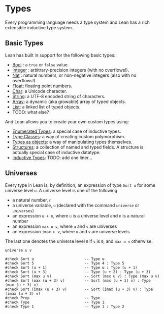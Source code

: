 # Types

Every programming language needs a type system and
Lean has a rich extensible inductive type system.

## Basic Types

Lean has built in support for the following basic types:

- [Bool](bool.md) : a `true` or `false` value.
- [Integer](integers.md) : arbitrary-precision integers (with no overflows!).
- [Nat](integers.md) : natural numbers, or non-negative integers (also with no overflows!).
- [Float](float.md): floating point numbers.
- [Char](char.md): a Unicode character.
- [String](string.md): a UTF-8 encoded string of characters.
- [Array](array.md): a dynamic (aka growable) array of typed objects.
- [List](list.md): a linked list of typed objects.
- TODO: what else?

And Lean allows you to create your own custom types using:
- [Enumerated Types](enum.md): a special case of inductive types.
- [Type Classes](typeclasses.md): a way of creating custom polymorphism.
- [Types as objects](typeobjs.md): a way of manipulating types themselves.
- [Structures](struct.md): a collection of named and typed fields. A
  structure is actually special case of inductive datatype.
- [Inductive Types](inductive.md): TODO: add one liner...

## Universes

Every type in Lean is, by definition, an expression of type `Sort u`
for some universe level `u`. A universe level is one of the
following:

* a natural number, `n`
* a universe variable, `u` (declared with the command `universe` or `universes`)
* an expression `u + n`, where `u` is a universe level and `n` is a natural number
* an expression `max u v`, where `u` and `v` are universes
* an expression `imax u v`, where `u` and `v` are universe levels

The last one denotes the universe level `0` if `v` is `0`, and `max u v` otherwise.

```lean
universe u v

#check Sort u                       -- Type u
#check Sort 5                       -- Type 4 : Type 5
#check Sort (u + 1)                 -- Type u : Type (u + 1)
#check Sort (u + 3)                 -- Type (u + 2) : Type (u + 3)
#check Sort (max u v)               -- Sort (max u v) : Type (max u v)
#check Sort (max (u + 3) v)         -- Sort (max (u + 3) v) : Type (max (u + 3) v)
#check Sort (imax (u + 3) v)        -- Sort (imax (u + 3) v) : Type (imax (u + 3) v)
#check Prop                         -- Type
#check Type                         -- Type 1
#check Type 1                       -- Type 1 : Type 2
```
